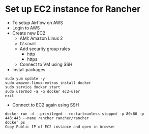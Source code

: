 # Set up EC2 instance for Rancher
- To setup Airflow on AWS
- Login to AWS
- Create new EC2
  - AMI: Amazon Linux 2
  - t2.small
  - Add security group rules
    - http
    - https
  - Connect to VM using SSH
- Install packages
```
sudo yum update -y
sudo amazon-linux-extras install docker
sudo service docker start
sudo usermod -a -G docker ec2-user
exit
```
- Connect to EC2 again using SSH
```
docker run -d --privileged --restart=unless-stopped -p 80:80 -p 443:443 --name rancher rancher/rancher
docker ps
Copy Public IP of EC2 instance and open in browser
```
